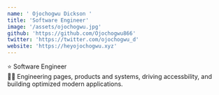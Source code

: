 ```yaml
---
name: ' Ojochogwu Dickson '
title: 'Software Engineer'
image: '/assets/ojochogwu.jpg'
github: 'https://github.com/Ojochogwu866'
twitter: 'https://twitter.com/ojochogwu_d'
website: 'https://heyojochogwu.xyz'
---
```


<div>
  ⭐ Software Engineer <br/>
</div>

<div class="mt-4">
  🏄‍♀️ Engineering pages, products and systems, driving accessbility, and building optimized modern applications.
</div>
